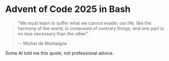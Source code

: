 # Advent of Code 2025 in Bash

> "We must learn to suffer what we cannot evade; our life, like the harmony of the world, is composed of contrary things, and one part is no less necessary than the other".
>
> -- Michel de Montaigne

Some AI told me this quote, not professional advice.

